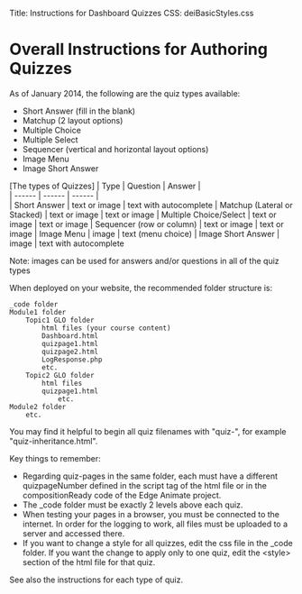 Title: Instructions for Dashboard Quizzes
CSS:  deiBasicStyles.css

# Overall Instructions for Authoring Quizzes

As of January 2014, the following are the quiz types available:

* Short Answer (fill in the blank)
* Matchup (2 layout options)
* Multiple Choice
* Multiple Select
* Sequencer (vertical and horizontal layout options)
* Image Menu
* Image Short Answer

[The types of Quizzes]
| Type	| Question	| Answer	|  
|  ------	| ------	| ------	|  
| Short Answer	| text or image	| text with autocomplete
| Matchup (Lateral or Stacked)	| text or image	| text or image
| Multiple Choice/Select	| text or image	| text or image
| Sequencer (row or column)	| text or image	| text or image
| Image Menu	| image	| text (menu choice)
| Image Short Answer	| image	| text with autocomplete

Note: images can be used for answers and/or questions in all of the quiz types

When deployed on your website, the recommended folder structure is:

	_code folder
	Module1 folder
		Topic1 GLO folder
			html files (your course content)
			Dashboard.html
			quizpage1.html
			quizpage2.html
			LogResponse.php
			etc.
		Topic2 GLO folder
			html files
			quizpage1.html
				etc.
	Module2 folder
		etc.

You may find it helpful to begin all quiz filenames with "quiz-", for example "quiz-inheritance.html".

Key things to remember:

* Regarding quiz-pages in the same folder, each must have a different quizpageNumber defined in the script tag of the html file or in the compositionReady code of the Edge Animate project.
* The \_code folder must be exactly 2 levels above each quiz.
* When testing your pages in a browser, you must be connected to the internet.  In order for the logging to work, all files must be uploaded to a server and accessed there.
* If you want to change a style for all quizzes, edit the css file in the _code folder.  If you want the change to apply only to one quiz, edit the \<style\> section of the html file for that quiz.
	

See also the instructions for each type of quiz.

